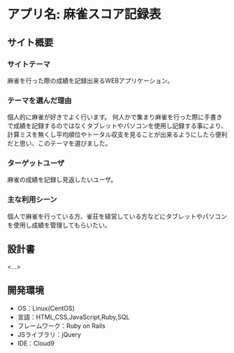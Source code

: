 # アプリ名: 麻雀スコア記録表

## サイト概要
### サイトテーマ
麻雀を行った際の成績を記録出来るWEBアプリケーション。

### テーマを選んだ理由
個人的に麻雀が好きでよく行います。
何人かで集まり麻雀を行った際に手書きで成績を記録するのではなくタブレットやパソコンを使用し記録する事により、計算ミスを無くし平均順位やトータル収支を見ることが出来るようにしたら便利だと思い、このテーマを選びました。

### ターゲットユーザ
麻雀の成績を記録し見返したいユーザ。

### 主な利用シーン
個人で麻雀を行っている方、雀荘を経営している方などにタブレットやパソコンを使用し成績を管理してもらいたい。

## 設計書
<...>

## 開発環境
- OS：Linux(CentOS)
- 言語：HTML,CSS,JavaScript,Ruby,SQL
- フレームワーク：Ruby on Rails
- JSライブラリ：jQuery
- IDE：Cloud9
